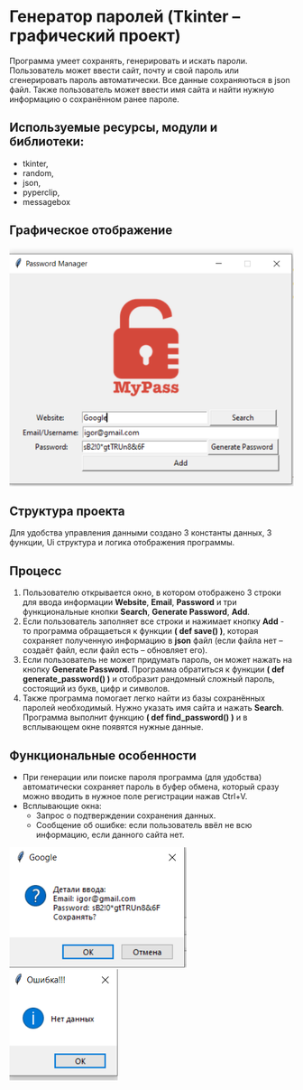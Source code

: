 # Генератор паролей  (Tkinter – графический проект)
Программа умеет сохранять, генерировать и искать пароли.
Пользователь может ввести сайт, почту и свой пароль или сгенерировать пароль автоматически.
Все данные сохраняються в json файл. Также пользователь может ввести имя сайта и найти нужную информацию о сохранённом ранее пароле.
## Используемые ресурсы,  модули и библиотеки:  
-	tkinter, 
-	random, 
-	json,
-	pyperclip, 
-	messagebox
## Графическое отображение 
![logo](https://github.com/Aleshichev/password_generation/blob/main/photo/1.png)
## Структура проекта
Для удобства управления данными создано 3 константы данных, 3 функции, Ui структура и логика отображения программы.
## Процесс 
1.	Пользователю открывается окно, в котором отображено 3 строки для ввода информации **Website**, **Email**, **Password** и три функциональные кнопки **Search**, **Generate Password**, **Add**.
2.	Если пользователь заполняет все строки и нажимает кнопку **Add** - то программа обращаеться к функции **( def  save() )**, которая сохраняет полученную информацию в **json** файл (если файла нет – создаёт файл, если файл есть – обновляет его).
3.	Если пользователь не может придумать пароль, он может нажать на кнопку **Generate Password**. Программа обратиться к функции **( def  generate_password() )**  и отобразит рандомный сложный пароль,  состоящий из букв, цифр и символов.
4.	Также программа помогает легко найти из базы сохранённых паролей необходимый. Нужно указать имя сайта и нажать **Search**. Программа выполнит функцию **( def find_password() )** и в всплывающем окне появятся нужные данные.
## Функциональные особенности
+ При генерации или поиске пароля программа (для удобства) автоматически сохраняет пароль в буфер обмена, который сразу можно вводить в нужное поле регистрации нажав Ctrl+V.
+ Всплывающие окна: 
  - Запрос о подтверждении сохранения данных.
  - Сообщение об ошибке: если пользователь ввёл не всю информацию, если данного сайта нет.
  
![logo](https://github.com/Aleshichev/password_generation/blob/main/photo/4.png)![logo](https://github.com/Aleshichev/password_generation/blob/main/photo/3.png)




